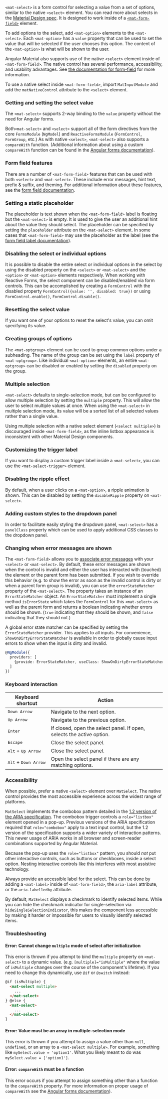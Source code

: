 `<mat-select>` is a form control for selecting a value from a set of options, similar to the native
`<select>` element. You can read more about selects in the
[Material Design spec](https://material.io/design/components/menus.html). It is designed to work
inside of a [`<mat-form-field>`](https://material.angular.io/components/form-field/overview)
element.

To add options to the select, add `<mat-option>` elements to the `<mat-select>`. Each `<mat-option>`
has a `value` property that can be used to set the value that will be selected if the user chooses
this option. The content of the `<mat-option>` is what will be shown to the user.

Angular Material also supports use of the native `<select>` element inside of
`<mat-form-field>`. The native control has several performance, accessibility,
and usability advantages. See [the documentation for
form-field](https://material.angular.io/components/form-field) for more information.

To use a native select inside `<mat-form-field>`, import `MatInputModule` and add the
`matNativeControl` attribute to the `<select>` element.

<!-- example(select-overview) -->

### Getting and setting the select value

The `<mat-select>` supports 2-way binding to the `value` property without the need for Angular
forms.

<!-- example(select-value-binding) -->

Both`<mat-select>` and `<select>` support all of the form directives from the core `FormsModule` (`NgModel`) and
`ReactiveFormsModule` (`FormControl`, `FormGroup`, etc.) As with native `<select>`, `<mat-select>`
also supports a `compareWith` function. (Additional information about using a custom `compareWith`
function can be found in the
[Angular forms documentation](https://angular.dev/api/forms/SelectControlValueAccessor#compareWith)).

<!-- example(select-form) -->

### Form field features

There are a number of `<mat-form-field>` features that can be used with both `<select>` and `<mat-select>`. These
include error messages, hint text, prefix & suffix, and theming. For additional information about
these features, see the
[form field documentation](https://material.angular.io/components/form-field/overview).

<!-- example(select-hint-error) -->

### Setting a static placeholder

The placeholder is text shown when the `<mat-form-field>` label is floating but the `<mat-select>`
is empty. It is used to give the user an additional hint about the value they should select. The
placeholder can be specified by setting the `placeholder` attribute on the `<mat-select>` element.
In some cases that `<mat-form-field>` may use the placeholder as the label (see the
[form field label documentation](https://material.angular.io/components/form-field/overview#floating-label)).

### Disabling the select or individual options

It is possible to disable the entire select or individual options in the select by using the
disabled property on the `<select>` or `<mat-select>` and the `<option>` or `<mat-option>` elements respectively.
When working with Reactive Forms, the select component can be disabled/enabled via form controls.
This can be accomplished by creating a `FormControl` with the disabled property
`FormControl({value: '', disabled: true})` or using `FormControl.enable()`, `FormControl.disable()`.

<!-- example(select-disabled) -->

### Resetting the select value

If you want one of your options to reset the select's value, you can omit specifying its value.

<!-- example(select-reset) -->

### Creating groups of options

The `<mat-optgroup>` element can be used to group common options under a subheading. The name of the
group can be set using the `label` property of `<mat-optgroup>`. Like individual `<mat-option>`
elements, an entire `<mat-optgroup>` can be disabled or enabled by setting the `disabled` property
on the group.

<!-- example(select-optgroup) -->

### Multiple selection

`<mat-select>` defaults to single-selection mode, but can be configured to allow multiple selection
by setting the `multiple` property. This will allow the user to select multiple values at once. When
using the `<mat-select>` in multiple selection mode, its value will be a sorted list of all selected
values rather than a single value.

Using multiple selection with a native select element (`<select multiple>`) is discouraged
inside `<mat-form-field>`, as the inline listbox appearance is inconsistent with other
Material Design components.

<!-- example(select-multiple) -->

### Customizing the trigger label

If you want to display a custom trigger label inside a `<mat-select>`, you can use the
`<mat-select-trigger>` element.

<!-- example(select-custom-trigger) -->

### Disabling the ripple effect

By default, when a user clicks on a `<mat-option>`, a ripple animation is shown. This can be disabled
by setting the `disableRipple` property on `<mat-select>`.

<!-- example(select-no-ripple) -->

### Adding custom styles to the dropdown panel

In order to facilitate easily styling the dropdown panel, `<mat-select>` has a `panelClass` property
which can be used to apply additional CSS classes to the dropdown panel.

<!-- example(select-panel-class) -->

### Changing when error messages are shown

The `<mat-form-field>` allows you to
[associate error messages](https://material.angular.io/components/form-field/overview#error-messages)
with your `<select>` or `<mat-select>`. By default, these error messages are shown when the control is invalid and
either the user has interacted with (touched) the element or the parent form has been submitted. If
you wish to override this behavior (e.g. to show the error as soon as the invalid control is dirty
or when a parent form group is invalid), you can use the `errorStateMatcher` property of the
`<mat-select>`. The property takes an instance of an `ErrorStateMatcher` object. An
`ErrorStateMatcher` must implement a single method `isErrorState` which takes the `FormControl` for
this `<mat-select>` as well as the parent form and returns a boolean indicating whether errors
should be shown. (`true` indicating that they should be shown, and `false` indicating that they
should not.)

<!-- example(select-error-state-matcher) -->

A global error state matcher can be specified by setting the `ErrorStateMatcher` provider. This
applies to all inputs. For convenience, `ShowOnDirtyErrorStateMatcher` is available in order to
globally cause input errors to show when the input is dirty and invalid.

```ts
@NgModule({
  providers: [
    {provide: ErrorStateMatcher, useClass: ShowOnDirtyErrorStateMatcher}
  ]
})
```

### Keyboard interaction
| Keyboard shortcut                      | Action                                                                |
|----------------------------------------|-----------------------------------------------------------------------|
| <kbd>Down Arrow</kbd>                  | Navigate to the next option.                                          |
| <kbd>Up Arrow</kbd>                    | Navigate to the previous option.                                      |
| <kbd>Enter</kbd>                       | If closed, open the select panel. If open, selects the active option. |
| <kbd>Escape</kbd>                      | Close the select panel.                                               |
| <kbd>Alt</kbd> + <kbd>Up Arrow</kbd>   | Close the select panel.                                               |
| <kbd>Alt</kbd> + <kbd>Down Arrow</kbd> | Open the select panel if there are any matching options.              |

### Accessibility
When possible, prefer a native `<select>` element over `MatSelect`. The native control
provides the most accessible experience across the widest range of platforms.

`MatSelect` implements the combobox pattern detailed in the [1.2 version of the ARIA
specification](https://www.w3.org/TR/wai-aria-1.2). The combobox trigger controls a `role="listbox"`
element opened in a pop-up. Previous versions of the ARIA specification
required that `role="combobox"` apply to a text input control, but the 1.2 version of the
specification supports a wider variety of interaction patterns. This newer usage of ARIA works
in all browser and screen-reader combinations supported by Angular Material.

Because the pop-up uses the `role="listbox"` pattern, you should _not_ put other interactive
controls, such as buttons or checkboxes, inside a select option. Nesting interactive controls like
this interferes with most assistive technology.

Always provide an accessible label for the select. This can be done by adding a `<mat-label>`
inside of `<mat-form-field>`, the `aria-label` attribute, or the `aria-labelledby` attribute.

By default, `MatSelect` displays a checkmark to identify selected items. While you can hide the
checkmark indicator for single-selection via `hideSingleSelectionIndicator`, this makes the
component less accessible by making it harder or impossible for users to visually identify selected
items.

### Troubleshooting

#### Error: Cannot change `multiple` mode of select after initialization

This error is thrown if you attempt to bind the `multiple` property on `<mat-select>` to a dynamic
value. (e.g. `[multiple]="isMultiple"` where the value of `isMultiple` changes over the course of
the component's lifetime). If you need to change this dynamically, use `@if` or `@switch` instead:

```html
@if (isMultiple) {
  <mat-select multiple>
    ...
  </mat-select>
} @else {
  <mat-select>
    ...
  </mat-select>
}
```

#### Error: Value must be an array in multiple-selection mode

This error is thrown if you attempt to assign a value other than `null`, `undefined`, or an array to
a `<mat-select multiple>`. For example, something like `mySelect.value = 'option1'`. What you likely
meant to do was `mySelect.value = ['option1']`.

#### Error: `compareWith` must be a function

This error occurs if you attempt to assign something other than a function to the `compareWith`
property. For more information on proper usage of `compareWith` see the
[Angular forms documentation](https://angular.dev/api/forms/SelectControlValueAccessor#compareWith)).
